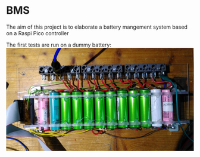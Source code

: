 # BMS
The aim of this project is to elaborate a battery mangement system based on a Raspi Pico controller

The first tests are run on a dummy battery:
![Picture](/dummy_batterie.jpg)

